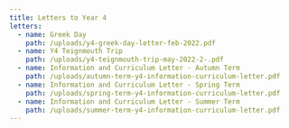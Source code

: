 ```yaml
---
title: Letters to Year 4
letters:
  - name: Greek Day
    path: /uploads/y4-greek-day-letter-feb-2022.pdf
  - name: Y4 Teignmouth Trip
    path: /uploads/y4-teignmouth-trip-may-2022-2-.pdf
  - name: Information and Curriculum Letter - Autumn Term
    path: /uploads/autumn-term-y4-information-curriculum-letter.pdf
  - name: Information and Curriculum Letter - Spring Term
    path: /uploads/spring-term-y4-information-curriculum-letter.pdf
  - name: Information and Curriculum Letter - Summer Term
    path: /uploads/summer-term-y4-information-curriculum-letter.pdf
---
```

